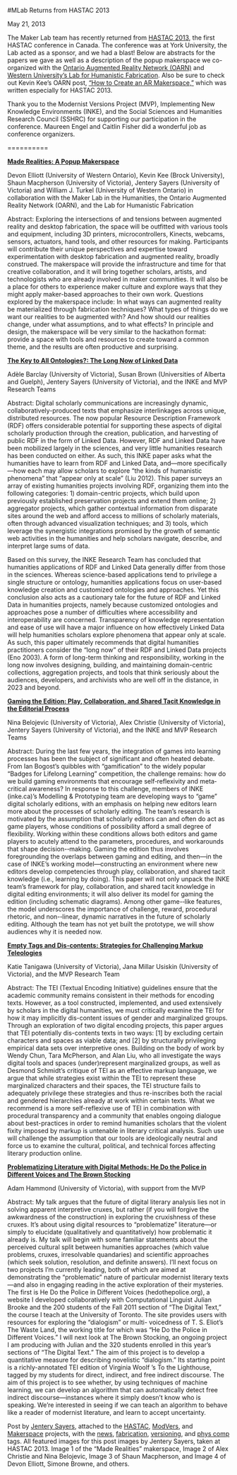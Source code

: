 #MLab Returns from HASTAC 2013

May 21, 2013

 <p>The Maker Lab team has recently returned from <a title="learn more" href="http://hastac2013.org/" target="_blank">HASTAC 2013</a>, the first HASTAC conference in Canada. The conference was at York University, the Lab acted as a sponsor, and we had a blast! Below are abstracts for the papers we gave as well as a description of the popup makerspace we co-organized with the <a title="learn more" href="http://www.oarn.net/" target="_blank">Ontario Augmented Reality Network (OARN)</a> and <a title="learn more" href="http://williamjturkel.net/2013/02/02/the-history-department-with-a-fab-lab/" target="_blank">Western University’s Lab for Humanistic Fabrication</a>. Also be sure to check out Kevin Kee&#8217;s OARN post, <a title="learn more" href="http://www.oarn.net/2013/04/how-to-create-an-ar-makerspace/" target="_blank">&#8220;How to Create an AR Makerspace,&#8221;</a> which was written especially for HASTAC 2013.</p>
<p>Thank you to the Modernist Versions Project (MVP), Implementing New Knowledge Environments (INKE), and the Social Sciences and Humanities Research Council (SSHRC) for supporting our participation in the conference. Maureen Engel and Caitlin Fisher did a wonderful job as conference organizers.</p>
<p>==========</p>
<p><strong><a title="learn more" href="http://hastac2013.org/made-realities-makerspace/" target="_blank">Made Realities: A Popup Makerspace</a></strong></p>
<p>Devon Elliott (University of Western Ontario), Kevin Kee (Brock University), Shaun Macpherson (University of Victoria), Jentery Sayers (University of Victoria) and William J. Turkel (University of Western Ontario) in collaboration with the Maker Lab in the Humanities, the Ontario Augmented Reality Network (OARN), and the Lab for Humanistic Fabrication</p>
<p>Abstract: Exploring the intersections of and tensions between augmented reality and desktop fabrication, the space will be outfitted with various tools and equipment, including 3D printers, microcontrollers, Kinects, webcams, sensors, actuators, hand tools, and other resources for making. Participants will contribute their unique perspectives and expertise toward experimentation with desktop fabrication and augmented reality, broadly construed. The makerspace will provide the infrastructure and time for that creative collaboration, and it will bring together scholars, artists, and technologists who are already involved in maker communities. It will also be a place for others to experience maker culture and explore ways that they might apply maker-based approaches to their own work. Questions explored by the makerspace include: In what ways can augmented reality be materialized through fabrication techniques? What types of things do we want our realities to be augmented with? And how should our realities change, under what assumptions, and to what effects? In principle and design, the makerspace will be very similar to the hackathon format: provide a space with tools and resources to create toward a common theme, and the results are often productive and surprising.</p>
<p><strong><a title="learn more" href="http://hastac2013.org/schedule-2/adcle-barclay/" target="_blank">The Key to All Ontologies?: The Long Now of Linked Data</a></strong></p>
<p>Adèle Barclay (University of Victoria), Susan Brown (Universities of Alberta and Guelph), Jentery Sayers (University of Victoria), and the INKE and MVP Research Teams</p>
<p>Abstract: Digital scholarly communications are increasingly dynamic, collaboratively-­produced texts that emphasize interlinkages across unique, distributed resources. The now popular Resource Description Framework (RDF) offers considerable potential for supporting these aspects of digital scholarly production through the creation, publication, and harvesting of public RDF in the form of Linked Data. However, RDF and Linked Data have been mobilized largely in the sciences, and very little humanities research has been conducted on either. As such, this INKE paper asks what the humanities have to learn from RDF and Linked Data, and—more specifically—how each may allow scholars to explore “the kinds of humanistic phenomena” that “appear only at scale” (Liu 2012). This paper surveys an array of existing humanities projects involving RDF, organizing them into the following categories: 1) domain-­centric projects, which build upon previously established preservation projects and extend them online; 2) aggregator projects, which gather contextual information from disparate sites around the web and afford access to millions of scholarly materials, often through advanced visualization techniques; and 3) tools, which leverage the synergistic integrations promised by the growth of semantic web activities in the humanities and help scholars navigate, describe, and interpret large sums of data.</p>
<p>Based on this survey, the INKE Research Team has concluded that humanities applications of RDF and Linked Data generally differ from those in the sciences. Whereas science-­based applications tend to privilege a single structure or ontology, humanities applications focus on user-­based knowledge creation and customized ontologies and approaches. Yet this conclusion also acts as a cautionary tale for the future of RDF and Linked Data in humanities projects, namely because customized ontologies and approaches pose a number of difficulties where accessibility and interoperability are concerned. Transparency of knowledge representation and ease of use will have a major influence on how effectively Linked Data will help humanities scholars explore phenomena that appear only at scale. As such, this paper ultimately recommends that digital humanities practitioners consider the “long now” of their RDF and Linked Data projects (Eno 2003). A form of long-­term thinking and responsibility, working in the long now involves designing, building, and maintaining domain-­centric collections, aggregation projects, and tools that think seriously about the audiences, developers, and archivists who are well off in the distance, in 2023 and beyond.</p>
<p><strong><a title="learn more" href="http://hastac2013.org/schedule-2/nina-belojevic/" target="_blank">Gaming the Edition: Play, Collaboration, and Shared Tacit Knowledge in the Editorial Process</a></strong></p>
<p>Nina Belojevic (University of Victoria), Alex Christie (University of Victoria), Jentery Sayers (University of Victoria), and the INKE and MVP Research Teams</p>
<p>Abstract: During the last few years, the integration of games into learning processes has been the subject of significant and often heated debate. From Ian Bogost’s quibbles with “gamification” to the widely popular “Badges for Lifelong Learning” competition, the challenge remains: how do we build gaming environments that encourage self­‐reflexivity and meta‐critical awareness? In response to this challenge, members of INKE (inke.ca)’s Modelling &amp; Prototyping team are developing ways to “game” digital scholarly editions, with an emphasis on helping new editors learn more about the processes of scholarly editing. The team’s research is motivated by the assumption that scholarly editors can and often do act as game players, whose conditions of possibility afford a small degree of flexibility. Working within these conditions allows both editors and game players to acutely attend to the parameters, procedures, and workarounds that shape decision-­‐making. Gaming the edition thus involves foregrounding the overlaps between gaming and editing, and then—in the case of INKE’s working model—constructing an environment where new editors develop competencies through play, collaboration, and shared tacit knowledge (i.e., learning by doing). This paper will not only unpack the INKE team’s framework for play, collaboration, and shared tacit knowledge in digital editing environments; it will also deliver its model for gaming the edition (including schematic diagrams). Among other game-­‐like features, the model underscores the importance of challenge, reward, procedural rhetoric, and non-­‐linear, dynamic narratives in the future of scholarly editing. Although the team has not yet built the prototype, we will show audiences why it is needed now.</p>
<p><strong><a title="learn more" href="http://hastac2013.org/schedule-2/katie-tanigawa/" target="_blank">Empty Tags and Dis-contents: Strategies for Challenging Markup Teleologies</a></strong></p>
<p>Katie Tanigawa (University of Victoria), Jana Millar Usiskin (University of Victoria), and the MVP Research Team</p>
<p>Abstract: The TEI (Textual Encoding Initiative) guidelines ensure that the academic community remains consistent in their methods for encoding texts. However, as a tool constructed, implemented, and used extensively by scholars in the digital humanities, we must critically examine the TEI for how it may implicitly dis-content issues of gender and marginalized groups. Through an exploration of two digital encoding projects, this paper argues that TEI potentially dis-contents texts in two ways: [1] by excluding certain characters and spaces as viable data; and [2] by structurally privileging empirical data sets over interpretive ones. Building on the body of work by Wendy Chun, Tara McPherson, and Alan Liu, who all investigate the ways digital tools and spaces (under)represent marginalized groups, as well as Desmond Schmidt’s critique of TEI as an effective markup language, we argue that while strategies exist within the TEI to represent these marginalized characters and their spaces, the TEI structure fails to adequately privilege these strategies and thus re-inscribes both the racial and gendered hierarchies already at work within certain texts. What we recommend is a more self-reflexive use of TEI in combination with procedural transparency and a community that enables ongoing dialogue about best-practices in order to remind humanities scholars that the violent fixity imposed by markup is untenable in literary critical analysis. Such use will challenge the assumption that our tools are ideologically neutral and force us to examine the cultural, political, and technical forces affecting literary production online.</p>
<p><a title="learn more" href="http://hastac2013.org/schedule-2/adam-hammond/" target="_blank"><strong>Problematizing Literature with Digital Methods: He Do the Police in Different Voices and The Brown Stocking</strong></a></p>
<p>Adam Hammond (University of Victoria), with support from the MVP</p>
<p>Abstract: My talk argues that the future of digital literary analysis lies not in solving apparent interpretive cruxes, but rather (if you will forgive the awkwardness of the construction) in exploring the cruxishness of these cruxes. It’s about using digital resources to “problematize” literature—or simply to elucidate (qualitatively and quantitatively) how problematic it already is. My talk will begin with some familiar statements about the perceived cultural split between humanities approaches (which value problems, cruxes, irresolvable quandaries) and scientific approaches (which seek solution, resolution, and definite answers). I’ll next focus on two projects I’m currently leading, both of which are aimed at demonstrating the “problematic” nature of particular modernist literary texts—and also in engaging reading in the active exploration of their mysteries. The first is He Do the Police in Different Voices (hedothepolice.org), a website I developed collaboratively with Computational Linguist Julian Brooke and the 200 students of the Fall 2011 section of “The Digital Text,” the course I teach at the University of Toronto. The site provides users with resources for exploring the “dialogism” or multi- voicedness of T. S. Eliot’s The Waste Land, the working title for which was “He Do the Police in Different Voices.” I will next look at The Brown Stocking, an ongoing project I am producing with Julian and the 320 students enrolled in this year’s sections of “The Digital Text.” The aim of this project is to develop a quantitative measure for describing novelistic “dialogism.” Its starting point is a richly-annotated TEI edition of Virginia Woolf ’s To the Lighthouse, tagged by my students for direct, indirect, and free indirect discourse. The aim of this project is to see whether, by using techniques of machine learning, we can develop an algorithm that can automatically detect free indirect discourse—instances where it simply doesn’t know who is speaking. We’re interested in seeing if we can teach an algorithm to behave like a reader of modernist literature, and learn to accept uncertainty.</p>
<p>Post by <a title="learn more" href="http://maker.uvic.ca/author/admin">Jentery Sayers</a>, attached to the <a title="learn more" href="http://maker.uvic.ca/category/hastac/">HASTAC</a>, <a title="learn more" href="http://maker.uvic.ca/category/modvers/">ModVers</a>, and <a title="learn more" href="http://maker.uvic.ca/category/makerspace/">Makerspace</a> projects, with the <a title="learn more" href="http://maker.uvic.ca/tag/news/">news</a>, <a title="learn more" href="http://maker.uvic.ca/tag/fabrication/">fabrication</a>, <a title="learn more" href="http://maker.uvic.ca/tag/versioning">versioning</a>, and <a title="learn more" href="http://maker.uvic.ca/tag/physcomp/">phys comp</a> tags. All featured images for this post images by Jentery Sayers, taken at HASTAC 2013. Image 1 of the &#8220;Made Realities&#8221; makerspace, Image 2 of Alex Christie and Nina Belojevic, Image 3 of Shaun Macpherson, and Image 4 of Devon Elliott, Simone Browne, and others.</p>

